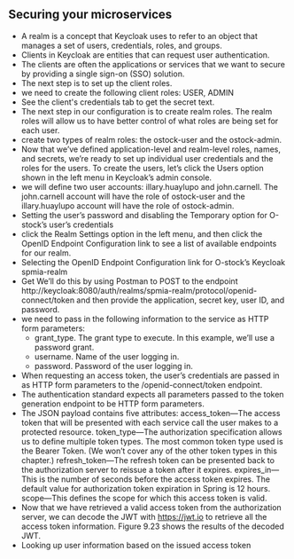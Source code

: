 ## Securing your microservices
- A realm is a concept that Keycloak uses to refer to an object that manages a set of users, credentials, roles, and groups.
- Clients in Keycloak are entities that can request user authentication.
- The clients are often the applications or services that we want to secure by providing a single sign-on (SSO) solution.
- The next step is to set up the client roles.
- we need to create the following client roles: USER, ADMIN
- See the client's credentials tab to get the secret text.
- The next step in our configuration is to create realm roles. The realm roles will allow us to have better control of what roles are being set for each user.
- create two types of realm roles: the ostock-user and the ostock-admin.
- Now that we’ve defined application-level and realm-level roles, names, and secrets,
  we’re ready to set up individual user credentials and the roles for
  the users. To create the users, let’s click the Users option shown in
  the left menu in Keycloak’s admin console.
-  we will define two user accounts: illary.huaylupo and john.carnell.
   The john.carnell account will have the role of ostock-user and
   the illary.huaylupo account will have the role of ostock-admin.
- Setting the user’s password and disabling the Temporary option for O-stock’s user’s credentials
- click the Realm Settings option in the left menu, and then click
  the OpenID Endpoint Configuration link to see a list of available 
  endpoints for our realm. 
- Selecting the OpenID Endpoint Configuration link for O-stock’s Keycloak spmia-realm
- Get We’ll do this by using Postman to POST to the endpoint 
  http://keycloak:8080/auth/realms/spmia-realm/protocol/openid-connect/token and 
  then provide the application, secret key, user ID, and password.
- we need to pass in the following information to the service as HTTP form parameters:
  - grant_type. The grant type to execute. In this example, we’ll use a password grant.
  - username. Name of the user logging in.
  - password. Password of the user logging in.
- When requesting an access token, the user’s credentials are passed in as HTTP form parameters to the /openid-connect/token endpoint.
- The authentication standard expects all parameters passed to the token generation endpoint to be HTTP form parameters.
- The JSON payload contains five attributes:
  access_token—The access token that will be presented with each service call the user makes to a protected resource.
  token_type—The authorization specification allows us to define multiple token types. The most common token type used is the Bearer Token. (We won’t cover any of the other token types in this chapter.)
  refresh_token—The refresh token can be presented back to the authorization server to reissue a token after it expires.
  expires_in—This is the number of seconds before the access token expires. The default value for authorization token expiration in Spring is 12 hours.
  scope—This defines the scope for which this access token is valid.
- Now that we have retrieved a valid access token from the authorization server,
  we can decode the JWT with https://jwt.io to retrieve all 
  the access token information. Figure 9.23 shows the results of
  the decoded JWT.
- Looking up user information based on the issued access token

